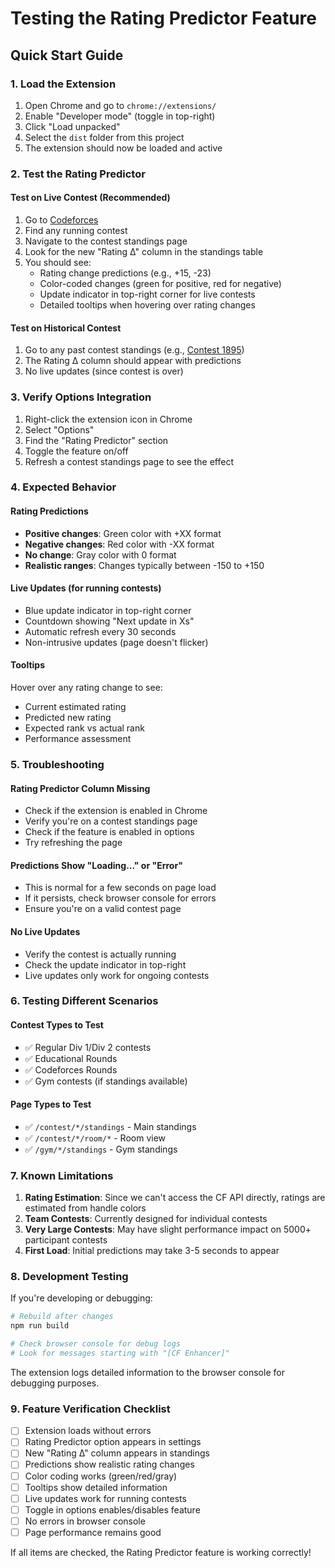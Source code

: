 # Testing the Rating Predictor Feature

## Quick Start Guide

### 1. Load the Extension
1. Open Chrome and go to `chrome://extensions/`
2. Enable "Developer mode" (toggle in top-right)
3. Click "Load unpacked"
4. Select the `dist` folder from this project
5. The extension should now be loaded and active

### 2. Test the Rating Predictor

#### Test on Live Contest (Recommended)
1. Go to [Codeforces](https://codeforces.com)
2. Find any running contest
3. Navigate to the contest standings page
4. Look for the new "Rating Δ" column in the standings table
5. You should see:
   - Rating change predictions (e.g., +15, -23)
   - Color-coded changes (green for positive, red for negative)
   - Update indicator in top-right corner for live contests
   - Detailed tooltips when hovering over rating changes

#### Test on Historical Contest
1. Go to any past contest standings (e.g., [Contest 1895](https://codeforces.com/contest/1895/standings))
2. The Rating Δ column should appear with predictions
3. No live updates (since contest is over)

### 3. Verify Options Integration
1. Right-click the extension icon in Chrome
2. Select "Options"
3. Find the "Rating Predictor" section
4. Toggle the feature on/off
5. Refresh a contest standings page to see the effect

### 4. Expected Behavior

#### Rating Predictions
- **Positive changes**: Green color with +XX format
- **Negative changes**: Red color with -XX format
- **No change**: Gray color with 0 format
- **Realistic ranges**: Changes typically between -150 to +150

#### Live Updates (for running contests)
- Blue update indicator in top-right corner
- Countdown showing "Next update in Xs"
- Automatic refresh every 30 seconds
- Non-intrusive updates (page doesn't flicker)

#### Tooltips
Hover over any rating change to see:
- Current estimated rating
- Predicted new rating
- Expected rank vs actual rank
- Performance assessment

### 5. Troubleshooting

#### Rating Predictor Column Missing
- Check if the extension is enabled in Chrome
- Verify you're on a contest standings page
- Check if the feature is enabled in options
- Try refreshing the page

#### Predictions Show "Loading..." or "Error"
- This is normal for a few seconds on page load
- If it persists, check browser console for errors
- Ensure you're on a valid contest page

#### No Live Updates
- Verify the contest is actually running
- Check the update indicator in top-right
- Live updates only work for ongoing contests

### 6. Testing Different Scenarios

#### Contest Types to Test
- ✅ Regular Div 1/Div 2 contests
- ✅ Educational Rounds
- ✅ Codeforces Rounds
- ✅ Gym contests (if standings available)

#### Page Types to Test
- ✅ `/contest/*/standings` - Main standings
- ✅ `/contest/*/room/*` - Room view
- ✅ `/gym/*/standings` - Gym standings

### 7. Known Limitations

1. **Rating Estimation**: Since we can't access the CF API directly, ratings are estimated from handle colors
2. **Team Contests**: Currently designed for individual contests
3. **Very Large Contests**: May have slight performance impact on 5000+ participant contests
4. **First Load**: Initial predictions may take 3-5 seconds to appear

### 8. Development Testing

If you're developing or debugging:

```bash
# Rebuild after changes
npm run build

# Check browser console for debug logs
# Look for messages starting with "[CF Enhancer]"
```

The extension logs detailed information to the browser console for debugging purposes.

### 9. Feature Verification Checklist

- [ ] Extension loads without errors
- [ ] Rating Predictor option appears in settings
- [ ] New "Rating Δ" column appears in standings
- [ ] Predictions show realistic rating changes
- [ ] Color coding works (green/red/gray)
- [ ] Tooltips show detailed information
- [ ] Live updates work for running contests
- [ ] Toggle in options enables/disables feature
- [ ] No errors in browser console
- [ ] Page performance remains good

If all items are checked, the Rating Predictor feature is working correctly!
